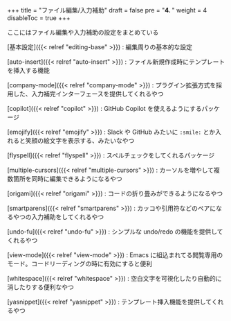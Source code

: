 +++
title = "ファイル編集/入力補助"
draft = false
pre = "<b>4. </b>"
weight = 4
disableToc = true
+++

ここにはファイル編集や入力補助の設定をまとめている

[基本設定]({{< relref "editing-base" >}})
: 編集周りの基本的な設定

[auto-insert]({{< relref "auto-insert" >}})
: ファイル新規作成時にテンプレートを挿入する機能

[company-mode]({{< relref "company-mode" >}})
: プラグイン拡張方式を採用した、入力補完インターフェースを提供してくれるやつ

[copilot]({{< relref "copilot" >}})
: GitHub Copilot を使えるようにするパッケージ

[emojify]({{< relref "emojify" >}})
: Slack や GitHub みたいに `:smile:` とか入れると笑顔の絵文字を表示する、みたいなやつ

[flyspell]({{< relref "flyspell" >}})
: スペルチェックをしてくれるパッケージ

[multiple-cursors]({{< relref "multiple-cursors" >}})
: カーソルを増やして複数箇所を同時に編集できるようになるやつ

[origami]({{< relref "origami" >}})
: コードの折り畳みができるようになるやつ

[smartparens]({{< relref "smartparens" >}})
: カッコや引用符などのペアになるやつの入力補助をしてくれるやつ

[undo-fu]({{< relref "undo-fu" >}})
: シンプルな undo/redo の機能を提供してくれるやつ

[view-mode]({{< relref "view-mode" >}})
: Emacs に組込まれてる閲覧専用のモード。コードリーディングの時に有効にすると便利

[whitespace]({{< relref "whitespace" >}})
: 空白文字を可視化したり自動的に消したりする便利なやつ

[yasnippet]({{< relref "yasnippet" >}})
: テンプレート挿入機能を提供してくれるやつ
